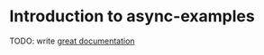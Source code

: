 # Introduction to async-examples

TODO: write [great documentation](http://jacobian.org/writing/what-to-write/)
